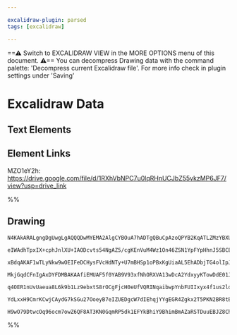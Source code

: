```yaml
---

excalidraw-plugin: parsed
tags: [excalidraw]

---
```

==⚠  Switch to EXCALIDRAW VIEW in the MORE OPTIONS menu of this document. ⚠== You can decompress Drawing data with the command palette: 'Decompress current Excalidraw file'. For more info check in plugin settings under 'Saving'



# Excalidraw Data

## Text Elements
## Element Links
MZO1eY2h: https://drive.google.com/file/d/1RXhVbNPC7u0lqRHnUCJbZ55vkzMP6JF7/view?usp=drive_link

%%
## Drawing
```compressed-json
N4KAkARALgngDgUwgLgAQQQDwMYEMA2AlgCYBOuA7hADTgQBuCpAzoQPYB2KqATLZMzYBXUtiRoIACyhQ4zZAHoFAc0JRJQgEYA6bGwC2CgF7N6hbEcK4OCtptbErHALRY8RMpWdx8Q1TdIEfARcZgRmBShcZQUebQBGAFZtAGYaOiCEfQQOKGZuAG1wMFAwMogSbggAWQAtAHl4hABNHkl0sshYRCqszQRiYlxNYI7yzG5nRIBOOMSUgDZE+IAW

eIWAdhTpxIX+cphJnlXU+IAODcvts54NgAZ5/cgKEnVuM4Wz1On46ZSN1YpFYpHhnJ5SBCEZTSbifO7aM53M5nWYPRI8BYLFbg6zKUZoO7g5hQUhsADWCAAwmx8GxSFUAMRNZlIcGaXDYMnKUlCDjEam0+kSEnWZhwXCBXJjSAAM0I+HwAGVYPj0IIPNKIMTSRSAOqvdpoPjFAQk8kIZUwVVammVcE86EccL5NDxcFscXYNSHV13QkmiDc4RwACS

xBdqAKAF1wTLyNkw9wOEIFeDCHysFVcHdNTy+U7mBHSp1oPBxKgUiaAL5EhADbjTG4olIpJHgxgsdhcNApc7tpisTgAOU4YneQLOLZ+YIDhGYABFMlB62gZQQwmzhHyAKLBbK5CPR8FCOBDZfEbjxDYzFZrDELaZ3abgogcMlVaSyeRKMiERjaZQ2DYPEEF0AwFDlYIFGIBR4gAJQADUkAA1TQhwABUpDYhDufAAEc4IACQ4ABVSkAClNFqRJEno

MkjGqdCFnIgAxDYFDMBAKAAfiEMUAF5f0YAB9V93xfNhORXVA13wDcA2YdxyyKTowDdE01JNKNiircAYzoXA4DgZVcGXbhi2gSQsnLCAiGhKAxgYQguIAIQ5Lk835Gk6UZGU/P8xzsBESUoBDZd9GVHUqW8oV0CZBAWUC4KclC8K3M5INeS8wUqhFDgxQlFKktIEKwqyFj5SVFUbPVO1iggIKSpSsqIrNPUDW4Y1yka0rwsi81LWtWqL32BrktyF

q4OER1nUvUaeua8L6k9b1Lz9ebxtS8rOCgFjcH0eUfVQRINqaibwpYnbFUIIxyx4f1us2lqABUsCgABBOzu3QYIZQc07eqyEzSA+kq2AoKzcAvNBk1TeqFvOrJtz5d6wYhkJofQCVSSoAHFqyVGceessqk84rAf0Fj4wQKbVVh/BRsU0kFQQ2F1m0W9bixHhpgWJIVhncomZpfBmm4XYVm0T5GzuK8BYWHhEg2UajCA/RzIDegCCEct4WmFZHx4F

YdLxxH9CmrKCwjCAydG7kSGu27OoeyB7eIZUEDgcW7dIEhqjYYgEGR4Zgkx2T5PKN2BR8tBi0gFyaUxm3lHZAAKY5ld4K9qCzzP4USABKTU4IQZQUwlUmU9wdPWxznha94Bv86Lk34c2/qKWWqAuwjenRrjfaaZyQPfY4ZQNZLHIQ+kkkdfBbAiC9tBZ4QcEOEH7gV/dIQoFfcst4DfQJQpUghw35fSDnw/j6YYORhny+EFb8o7AAKwQbA8kVde4

H9wO79DtwcOq96ocm7owZ6QF8AT3KN0GqmRP5dk1EFYkBhiY9BhimBmAZaRSTDuuEBJZ8ChA+ogiBUCkxYNjKSCKCDu6cCAQQnS4Aax0EguEcyukqxAA
```
%%